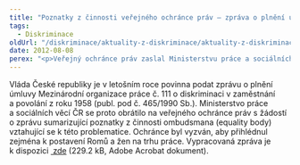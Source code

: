 ```yaml
---
title: "Poznatky z činnosti veřejného ochránce práv – zpráva o plnění úmluvy Mezinárodní organizace práce č. 111 o diskriminaci v zaměstnání a povolání z roku 1958"
tags:
  - Diskriminace
oldUrl: "/diskriminace/aktuality-z-diskriminace/aktuality-z-diskriminace-2012/poznatky-z-cinnosti-verejneho-ochrance-prav-zprava-o-plneni-umluvy-mezinarodni-organi/"
date: 2012-08-08
perex: "<p>Veřejný ochránce práv zaslal Ministerstvu práce a sociálních věcí ČR zprávu o svých zkušenostech při řešení případů diskriminace v oblasti zaměstnání a povolání.</p>"
---
```


<!-- imported from the old website -->

<p class="align-blok">Vláda České republiky je v letošním roce povinna podat zprávu o plnění úmluvy Mezinárodní organizace práce č. 111 o diskriminaci v zaměstnání a povolání z roku 1958 (publ. pod č. 465/1990 Sb.). Ministerstvo práce a sociálních věcí ČR se proto obrátilo na veřejného ochránce práv s žádostí o zprávu sumarizující poznatky z činnosti ombudsmana (equality body) vztahující se k této problematice. Ochránce byl vyzván, aby přihlédnul zejména k postavení Romů a žen na trhu práce. Vypracovaná zpráva je k dispozici <a title="Otevření do nového okna" href="/uploads-import/DISKRIMINACE/aktuality/Poznatky_z_cinnosti_ILO.pdf" target="_blank"><img alt="" src="https://www.ochrance.cz/typo3/ext/od_linkdesc/icons/pdf.gif" class="od_linkdesc_icon" /> zde</a> (229.2 kB, Adobe Acrobat dokument). </p><p class="align-blok"></p>
